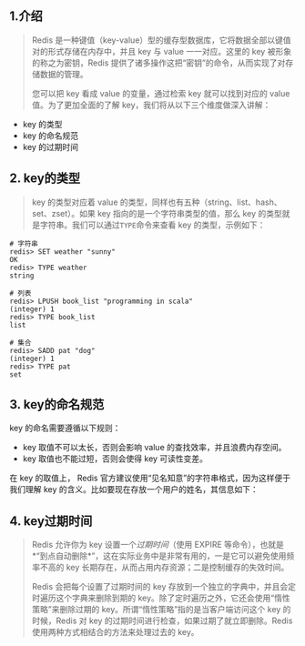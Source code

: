 

## 1.介绍

> Redis 是一种键值（key-value）型的缓存型数据库，它将数据全部以键值对的形式存储在内存中，并且 key 与 value 一一对应。这里的 key 被形象的称之为密钥，Redis 提供了诸多操作这把“密钥”的命令，从而实现了对存储数据的管理。
>
> 您可以把 key 看成 value 的变量，通过检索 key 就可以找到对应的 value 值。为了更加全面的了解 key，我们将从以下三个维度做深入讲解：

- key 的类型
- key 的命名规范
- key 的过期时间

## 2. key的类型

> key 的类型对应着 value 的类型，同样也有五种（string、list、hash、set、zset）。如果 key 指向的是一个字符串类型的值，那么 key 的类型就是字符串。我们可以通过`TYPE`命令来查看 key 的类型，示例如下：

```
# 字符串
redis> SET weather "sunny"
OK
redis> TYPE weather
string

# 列表
redis> LPUSH book_list "programming in scala"
(integer) 1
redis> TYPE book_list
list

# 集合
redis> SADD pat "dog"
(integer) 1
redis> TYPE pat
set
```

## 3. key的命名规范

key 的命名需要遵循以下规则：

- key 取值不可以太长，否则会影响 value 的查找效率，并且浪费内存空间。
- key 取值也不能过短，否则会使得 key 可读性变差。

在 key 的取值上， Redis 官方建议使用“见名知意”的字符串格式，因为这样便于我们理解 key 的含义。比如要现在存放一个用户的姓名，其信息如下：

## 4. key过期时间

> Redis 允许你为 key 设置一个*过期时间*（使用 EXPIRE 等命令），也就是*“到点自动删除*”，这在实际业务中是非常有用的，一是它可以避免使用频率不高的 key 长期存在，从而占用内存资源；二是控制缓存的失效时间。
>
> 
>
> Redis 会把每个设置了过期时间的 key 存放到一个独立的字典中，并且会定时遍历这个字典来删除到期的 key。除了定时遍历之外，它还会使用“惰性策略”来删除过期的 key。所谓“惰性策略”指的是当客户端访问这个 key 的时候，Redis 对 key 的过期时间进行检查，如果过期了就立即删除。Redis 使用两种方式相结合的方法来处理过去的 key。 

